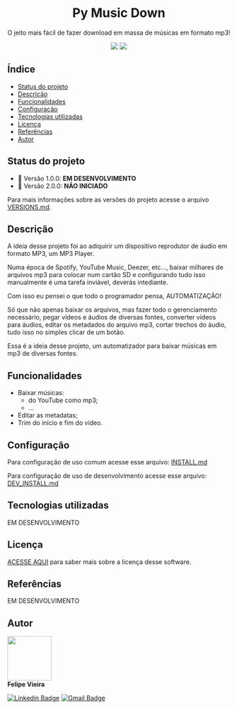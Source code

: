 <!-- <div align="center">
    <img src="./public/logo.png" width="200px" />
</div> -->

<h1 align="center">Py Music Down</h1>

<p align="center">O jeito mais fácil de fazer download em massa de músicas em formato mp3!</p>

<p align="center">
  <img src="https://img.shields.io/github/license/frv-dev/py-music-down" />
  <img src="https://img.shields.io/github/repo-size/frv-dev/py-music-down" />
</p>

## Índice

- [Status do projeto](#status-do-projeto)
- [Descrição](#descrição)
- [Funcionalidades](#funcionalidades)
- [Configuração](#configuração)
- [Tecnologias utilizadas](#tecnologias-utilizadas)
- [Licença](#licença)
- [Referências](#referências)
- [Autor](#autor)

## Status do projeto

- 🚧 Versão 1.0.0: **EM DESENVOLVIMENTO**
- 🛑 Versão 2.0.0: **NÃO INICIADO**

Para mais informações sobre as versões do projeto acesse o arquivo [VERSIONS.md](./VERSIONS.md).

## Descrição

A ideia desse projeto foi ao adiquirir um dispositivo reprodutor de áudio em formato MP3, um MP3 Player.

Numa época de Spotify, YouTube Music, Deezer, etc..., baixar milhares de arquivos mp3 para colocar num cartão SD e configurando tudo isso manualmente é uma tarefa inviável, deverás intediante.

Com isso eu pensei o que todo o programador pensa, AUTOMATIZAÇÃO!

Só que não apenas baixar os arquivos, mas fazer todo o gerenciamento necessário, pegar vídeos e áudios de diversas fontes, converter vídeos para áudios, editar os metadados do arquivo mp3, cortar trechos do áudio, tudo isso no simples clicar de um botão.

Essa é a ideia desse projeto, um automatizador para baixar músicas em mp3 de diversas fontes.

## Funcionalidades

- Baixar músicas:
  - do YouTube como mp3;
  - ...
- Editar as metadatas;
- Trim do início e fim do vídeo.

## Configuração

Para configuração de uso comum acesse esse arquivo: [INSTALL.md](./INSTALL.md)

Para configuração de uso de desenvolvimento acesse esse arquivo: [DEV_INSTALL.md](./DEV_INSTALL.md)

## Tecnologias utilizadas

EM DESENVOLVIMENTO

## Licença

[ACESSE AQUI](./LICENSE) para saber mais sobre a licença desse software.

## Referências

EM DESENVOLVIMENTO

## Autor

<a href="https:/github.com/frv-dev" style="text-decoration: none;">
    <img src="https://avatars3.githubusercontent.com/u/20212780?s=460&u=31b263296ed9edab65b88e8a7ffbe9b29fef0664&v=4" width="100px;" alt=""/>
    <br />
    <b>Felipe Vieira</b>
</a>
<br />

[![Linkedin Badge](https://img.shields.io/badge/-Felipe%20Renan%20Vieira-blue?logo=Linkedin&logoColor=white&link=https://www.linkedin.com/in/felipe-renan-vieira/)](https://www.linkedin.com/in/felipe-renan-vieira/)
[![Gmail Badge](https://img.shields.io/badge/-feliperenanvieira%40gmail.com-red?logo=Gmail&logoColor=white&link=mailto:feliperenanvieira@gmail.com)](mailto:feliperenanvieira@gmail.com)
